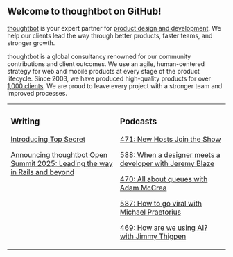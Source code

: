 ## Welcome to thoughtbot on GitHub!

[thoughtbot][1] is your expert partner for [product design and development][2].
We help our clients lead the way through better products, faster teams, and stronger growth.

thoughtbot is a global consultancy renowned for our community contributions and
client outcomes. We use an agile, human-centered strategy for web and mobile
products at every stage of the product lifecycle. Since 2003, we have produced
high-quality products for over [1,000 clients][3]. We are proud to leave every
project with a stronger team and improved processes.

<table><tr><td valign="top" width="50%">

### Writing

<!-- blog starts -->
[Introducing Top Secret](https://feed.thoughtbot.com/link/24077/17123998/top-secret)

[Announcing thoughtbot Open Summit 2025: Leading the way in Rails and beyond](https://feed.thoughtbot.com/link/24077/17123806/announcing-thoughtbot-open-summit-2025-leading-the-way-in-rails-and-beyond)

<!-- blog ends -->
</td><td valign="top" width="50%">

### Podcasts

<!-- podcasts starts -->
[471: New Hosts Join the Show](https://bikeshed.thoughtbot.com/471)

[588: When a designer meets a developer with Jeremy Blaze](https://podcast.thoughtbot.com/588)

[470: All about queues with Adam McCrea](https://bikeshed.thoughtbot.com/470)

[587: How to go viral with Michael Praetorius](https://podcast.thoughtbot.com/587)

[469: How are we using AI? with Jimmy Thigpen](https://bikeshed.thoughtbot.com/469)

<!-- podcasts ends -->
</td></tr></table>

[1]: https://thoughtbot.com
[2]: https://thoughtbot.com/services
[3]: https://thoughtbot.com/case-studies
